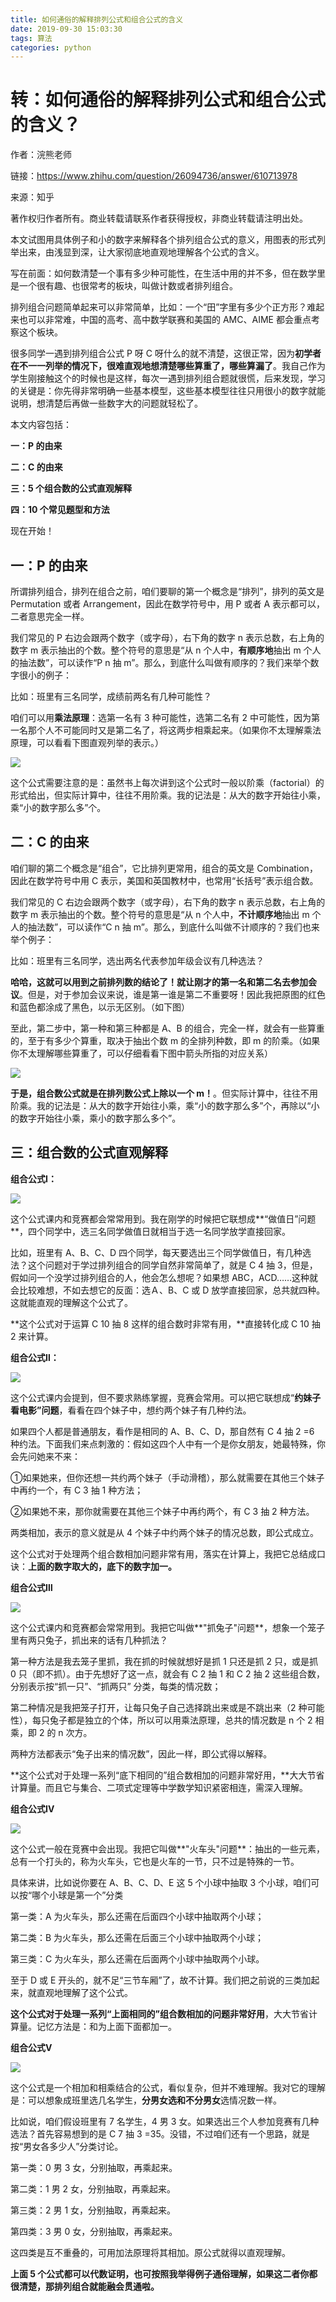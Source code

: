 ```yaml
---
title: 如何通俗的解释排列公式和组合公式的含义
date: 2019-09-30 15:03:30
tags: 算法
categories: python
---
```


# 转：如何通俗的解释排列公式和组合公式的含义？

作者：浣熊老师

链接：https://www.zhihu.com/question/26094736/answer/610713978

来源：知乎

著作权归作者所有。商业转载请联系作者获得授权，非商业转载请注明出处。

本文试图用具体例子和小的数字来解释各个排列组合公式的意义，用图表的形式列举出来，由浅显到深，让大家彻底地直观地理解各个公式的含义。

写在前面：如何数清楚一个事有多少种可能性，在生活中用的并不多，但在数学里是一个很有趣、也很常考的板块，叫做计数或者排列组合。

排列组合问题简单起来可以非常简单，比如：一个“田”字里有多少个正方形？难起来也可以非常难，中国的高考、高中数学联赛和美国的 AMC、AIME 都会重点考察这个板块。

很多同学一遇到排列组合公式 P 呀 C 呀什么的就不清楚，这很正常，因为**初学者在不一一列举的情况下，很难直观地想清楚哪些算重了，哪些算漏了**。我自己作为学生刚接触这个的时候也是这样，每次一遇到排列组合题就很慌，后来发现，学习的关键是：你先得非常明确一些基本模型，这些基本模型往往只用很小的数字就能说明，想清楚后再做一些数字大的问题就轻松了。

本文内容包括：

**一：P 的由来**

**二：C 的由来**

**三：5 个组合数的公式直观解释**

**四：10 个常见题型和方法**

现在开始！

## 一：P 的由来

所谓排列组合，排列在组合之前，咱们要聊的第一个概念是“排列”，排列的英文是 Permutation 或者 Arrangement，因此在数学符号中，用 P 或者 A 表示都可以，二者意思完全一样。

我们常见的 P 右边会跟两个数字（或字母），右下角的数字 n 表示总数，右上角的数字 m 表示抽出的个数。整个符号的意思是“从 n 个人中，**有顺序地**抽出 m 个人的抽法数”，可以读作“P n 抽 m”。那么，到底什么叫做有顺序的？我们来举个数字很小的例子：

比如：班里有三名同学，成绩前两名有几种可能性？

咱们可以用**乘法原理**：选第一名有 3 种可能性，选第二名有 2 中可能性，因为第一名那个人不可能同时又是第二名了，将这两步相乘起来。（如果你不太理解乘法原理，可以看看下图直观列举的表示。）

![](/images/算法/组合公式1.jpg)



这个公式需要注意的是：虽然书上每次讲到这个公式时一般以阶乘（factorial）的形式给出，但实际计算中，往往不用阶乘。我的记法是：从大的数字开始往小乘，乘“小的数字那么多”个。



## 二：C 的由来

咱们聊的第二个概念是“组合”，它比排列更常用，组合的英文是 Combination，因此在数学符号中用 C 表示，美国和英国教材中，也常用“长括号”表示组合数。

我们常见的 C 右边会跟两个数字（或字母），右下角的数字 n 表示总数，右上角的数字 m 表示抽出的个数。整个符号的意思是“从 n 个人中，**不计顺序地**抽出 m 个人的抽法数”，可以读作“C n 抽 m”。那么，到底什么叫做不计顺序的？我们也来举个例子：

比如：班里有三名同学，选出两名代表参加年级会议有几种选法？

**哈哈，这就可以用到之前排列数的结论了！就让刚才的第一名和第二名去参加会议**。但是，对于参加会议来说，谁是第一谁是第二不重要呀！因此我把原图的红色和蓝色都涂成了黑色，以示无区别。（如下图）

至此，第二步中，第一种和第三种都是 A、B 的组合，完全一样，就会有一些算重的，至于有多少个算重，取决于抽出个数 m 的全排列种数，即 m 的阶乘。（如果你不太理解哪些算重了，可以仔细看看下图中箭头所指的对应关系）

![](/images/算法/组合公式2.jpg)

**于是，组合数公式就是在排列数公式上除以一个 m！**。但实际计算中，往往不用阶乘。我的记法是：从大的数字开始往小乘，乘“小的数字那么多”个，再除以“小的数字开始往小乘，乘小的数字那么多个”。

## 三：组合数的公式直观解释

**组合公式Ⅰ：**

![](/images/算法/组合公式3.jpg)

这个公式课内和竞赛都会常常用到。我在刚学的时候把它联想成**“做值日”问题**，四个同学中，选三名同学做值日就相当于选一名同学放学直接回家。

比如，班里有 A、B、C、D 四个同学，每天要选出三个同学做值日，有几种选法？这个问题对于学过排列组合的同学自然非常简单了，就是 C 4 抽 3，但是，假如问一个没学过排列组合的人，他会怎么想呢？如果想 ABC，ACD……这种就会比较难想，不如去想它的反面：选Ａ、B、C 或 D 放学直接回家，总共就四种。这就能直观的理解这个公式了。

**这个公式对于运算 C 10 抽 8 这样的组合数时非常有用，**直接转化成 C 10 抽 2 来计算。



**组合公式Ⅱ：**

![](/images/算法/组合公式4.jpg)

这个公式课内会提到，但不要求熟练掌握，竞赛会常用。可以把它联想成“**约妹子看电影”问题**，看看在四个妹子中，想约两个妹子有几种约法。

如果四个人都是普通朋友，看作是相同的 A、B、C、D，那自然有 C 4 抽 2 =6 种约法。下面我们来点刺激的：假如这四个人中有一个是你女朋友，她最特殊，你会先问她来不来：

①如果她来，但你还想一共约两个妹子（手动滑稽），那么就需要在其他三个妹子中再约一个，有 C 3 抽 1 种方法；

②如果她不来，那你就需要在其他三个妹子中再约两个，有 C 3 抽 2 种方法。

两类相加，表示的意义就是从 4 个妹子中约两个妹子的情况总数，即公式成立。

这个公式对于处理两个组合数相加问题非常有用，落实在计算上，我把它总结成口诀：**上面的数字取大的，底下的数字加一。**



**组合公式Ⅲ**

![](/images/算法/组合公式5.jpg)

这个公式课内和竞赛都会常常用到。我把它叫做**"抓兔子"问题**，想象一个笼子里有两只兔子，抓出来的话有几种抓法？

第一种方法是我去笼子里抓，我在抓的时候就想好是抓 1 只还是抓 2 只，或是抓 0 只（即不抓）。由于先想好了这一点，就会有 C 2 抽 1 和 C 2 抽 2 这些组合数，分别表示按“抓一只”、“抓两只” 分类，每类的情况数；

第二种情况是我把笼子打开，让每只兔子自己选择跳出来或是不跳出来（2 种可能性），每只兔子都是独立的个体，所以可以用乘法原理，总共的情况数是 n 个 2 相乘，即 2 的 n 次方。

两种方法都表示“兔子出来的情况数”，因此一样，即公式得以解释。

**这个公式对于处理一系列“底下相同的”组合数相加的问题非常好用，**大大节省计算量。而且它与集合、二项式定理等中学数学知识紧密相连，需深入理解。



**组合公式Ⅳ**

![](/images/算法/组合公式6.jpg)

这个公式一般在竞赛中会出现。我把它叫做**"火车头"问题**：抽出的一些元素，总有一个打头的，称为火车头，它也是火车的一节，只不过是特殊的一节。

具体来讲，比如说你要在 A、B、C、D、E 这 5 个小球中抽取 3 个小球，咱们可以按“哪个小球是第一个”分类

第一类：A 为火车头，那么还需在后面四个小球中抽取两个小球；

第二类：B 为火车头，那么还需在后面三个小球中抽取两个小球；

第三类：C 为火车头，那么还需在后面两个小球中抽取两个小球。

至于 D 或 E 开头的，就不足“三节车厢”了，故不计算。我们把之前说的三类加起来，就直观地理解了这个公式。

**这个公式对于处理一系列“上面相同的”组合数相加的问题非常好用**，大大节省计算量。记忆方法是：和为上面下面都加一。



**组合公式Ⅴ**

![](/images/算法/组合公式7.jpg)

这个公式是一个相加和相乘结合的公式，看似复杂，但并不难理解。我对它的理解是：可以想象成班里选几名学生，**分男女选和不分男女**选情况数一样。

比如说，咱们假设班里有 7 名学生，4 男 3 女。如果选出三个人参加竞赛有几种选法？首先容易想到的是 C 7 抽 3 =35。没错，不过咱们还有一个思路，就是按“男女各多少人”分类讨论。

第一类：0 男 3 女，分别抽取，再乘起来。

第二类：1 男 2 女，分别抽取，再乘起来。

第三类：2 男 1 女，分别抽取，再乘起来。

第四类：3 男 0 女，分别抽取，再乘起来。

这四类是互不重叠的，可用加法原理将其相加。原公式就得以直观理解。



**上面 5 个公式都可以代数证明，也可按照我举得例子通俗理解，如果这二者你都很清楚，那排列组合就能融会贯通啦。**

